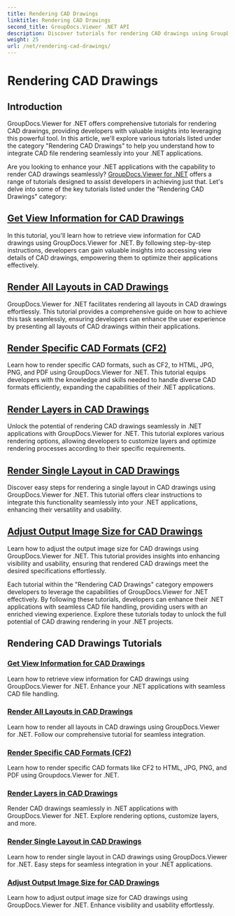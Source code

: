 ```yaml
---
title: Rendering CAD Drawings
linktitle: Rendering CAD Drawings
second_title: GroupDocs.Viewer .NET API
description: Discover tutorials for rendering CAD drawings using GroupDocs.Viewer for .NET. Learn to enhance .NET applications with seamless CAD file handling.
weight: 25
url: /net/rendering-cad-drawings/
---
```


# Rendering CAD Drawings


## Introduction

GroupDocs.Viewer for .NET offers comprehensive tutorials for rendering CAD drawings, providing developers with valuable insights into leveraging this powerful tool. In this article, we'll explore various tutorials listed under the category "Rendering CAD Drawings" to help you understand how to integrate CAD file rendering seamlessly into your .NET applications.

Are you looking to enhance your .NET applications with the capability to render CAD drawings seamlessly? [GroupDocs.Viewer for .NET](#) offers a range of tutorials designed to assist developers in achieving just that. Let's delve into some of the key tutorials listed under the "Rendering CAD Drawings" category:

## [Get View Information for CAD Drawings](./get-view-info-cad-drawing/)
In this tutorial, you'll learn how to retrieve view information for CAD drawings using GroupDocs.Viewer for .NET. By following step-by-step instructions, developers can gain valuable insights into accessing view details of CAD drawings, empowering them to optimize their applications effectively.

## [Render All Layouts in CAD Drawings](./render-all-layouts-cad/)
GroupDocs.Viewer for .NET facilitates rendering all layouts in CAD drawings effortlessly. This tutorial provides a comprehensive guide on how to achieve this task seamlessly, ensuring developers can enhance the user experience by presenting all layouts of CAD drawings within their applications.

## [Render Specific CAD Formats (CF2)](./render-specific-cad-formats/)
Learn how to render specific CAD formats, such as CF2, to HTML, JPG, PNG, and PDF using GroupDocs.Viewer for .NET. This tutorial equips developers with the knowledge and skills needed to handle diverse CAD formats efficiently, expanding the capabilities of their .NET applications.

## [Render Layers in CAD Drawings](./render-layers-cad/)
Unlock the potential of rendering CAD drawings seamlessly in .NET applications with GroupDocs.Viewer for .NET. This tutorial explores various rendering options, allowing developers to customize layers and optimize rendering processes according to their specific requirements.

## [Render Single Layout in CAD Drawings](./render-single-layout-cad/)
Discover easy steps for rendering a single layout in CAD drawings using GroupDocs.Viewer for .NET. This tutorial offers clear instructions to integrate this functionality seamlessly into your .NET applications, enhancing their versatility and usability.

## [Adjust Output Image Size for CAD Drawings](./adjust-output-image-size-cad/)
Learn how to adjust the output image size for CAD drawings using GroupDocs.Viewer for .NET. This tutorial provides insights into enhancing visibility and usability, ensuring that rendered CAD drawings meet the desired specifications effortlessly.

Each tutorial within the "Rendering CAD Drawings" category empowers developers to leverage the capabilities of GroupDocs.Viewer for .NET effectively. By following these tutorials, developers can enhance their .NET applications with seamless CAD file handling, providing users with an enriched viewing experience. Explore these tutorials today to unlock the full potential of CAD drawing rendering in your .NET projects.

## Rendering CAD Drawings Tutorials
### [Get View Information for CAD Drawings](./get-view-info-cad-drawing/)
Learn how to retrieve view information for CAD drawings using GroupDocs.Viewer for .NET. Enhance your .NET applications with seamless CAD file handling.
### [Render All Layouts in CAD Drawings](./render-all-layouts-cad/)
Learn how to render all layouts in CAD drawings using GroupDocs.Viewer for .NET. Follow our comprehensive tutorial for seamless integration.
### [Render Specific CAD Formats (CF2)](./render-specific-cad-formats/)
Learn how to render specific CAD formats like CF2 to HTML, JPG, PNG, and PDF using Groupdocs.Viewer for .NET.
### [Render Layers in CAD Drawings](./render-layers-cad/)
Render CAD drawings seamlessly in .NET applications with GroupDocs.Viewer for .NET. Explore rendering options, customize layers, and more.
### [Render Single Layout in CAD Drawings](./render-single-layout-cad/)
Learn how to render single layout in CAD drawings using GroupDocs.Viewer for .NET. Easy steps for seamless integration in your .NET applications.
### [Adjust Output Image Size for CAD Drawings](./adjust-output-image-size-cad/)
Learn how to adjust output image size for CAD drawings using GroupDocs.Viewer for .NET. Enhance visibility and usability effortlessly.